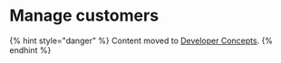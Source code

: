 # Manage customers

{% hint style="danger" %}
Content moved to [Developer Concepts](https://www.moltin.com/developer/concepts/how-to-manage-customers).
{% endhint %}



